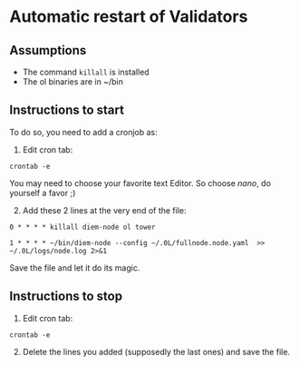 # Automatic restart of Validators

## Assumptions

- The command `killall` is installed
- The ol binaries are in ~/bin

## Instructions to start

To do so, you need to add a cronjob as:

1. Edit cron tab:

  `crontab -e`

You may need to choose your favorite text Editor. So choose *nano*, do yourself a favor ;)

2. Add these 2 lines at the very end of the file:

  `0 * * * * killall diem-node ol tower`
  
  `1 * * * * ~/bin/diem-node --config ~/.0L/fullnode.node.yaml  >> ~/.0L/logs/node.log 2>&1`

Save the file and let it do its magic.



## Instructions to stop


1. Edit cron tab:

  `crontab -e`
  
2. Delete the lines you added (supposedly the last ones) and save the file.  
